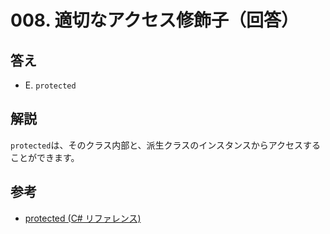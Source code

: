 # 008. 適切なアクセス修飾子（回答）

## 答え

* E. `protected`

## 解説

`protected`は、そのクラス内部と、派生クラスのインスタンスからアクセスすることができます。

## 参考

* [protected (C# リファレンス)](https://docs.microsoft.com/ja-jp/dotnet/csharp/language-reference/keywords/protected)
